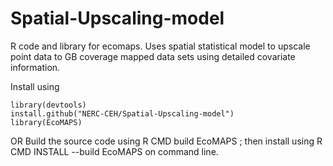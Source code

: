 # Spatial-Upscaling-model
R code and library for ecomaps. Uses spatial statistical model to upscale point data to GB coverage mapped data sets using detailed covariate information.

Install using 
```
library(devtools)
install.github("NERC-CEH/Spatial-Upscaling-model")
library(EcoMAPS)
```
OR Build the source code using R CMD build EcoMAPS ; then install using R CMD INSTALL --build EcoMAPS on command line. 
